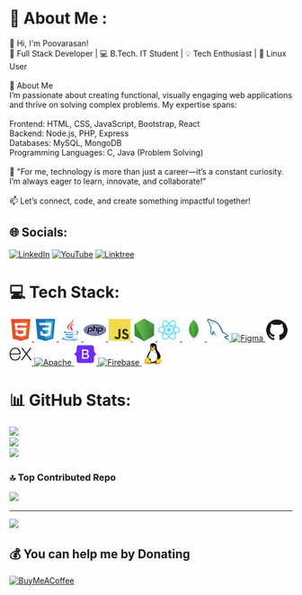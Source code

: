 # 💫 About Me :
👋 Hi, I'm Poovarasan!<br>🚀 Full Stack Developer | 💻 B.Tech. IT Student | 💡 Tech Enthusiast  | 🐧 Linux User <br><br>🌟 About Me<br>I’m passionate about creating functional, visually engaging web applications and thrive on solving complex problems. My expertise spans:<br><br>Frontend: HTML, CSS, JavaScript, Bootstrap, React<br>Backend: Node.js, PHP, Express<br>Databases: MySQL, MongoDB<br>Programming Languages: C, Java (Problem Solving)<br><br>💬 "For me, technology is more than just a career—it’s a constant curiosity. I’m always eager to learn, innovate, and collaborate!"<br><br>📫 Let’s connect, code, and create something impactful together!


## 🌐 Socials:
[![LinkedIn](https://img.shields.io/badge/LinkedIn-%230077B5.svg?logo=linkedin&logoColor=white)](https://www.linkedin.com/in/poovarasan-saravanan-b40817267/)
[![YouTube](https://img.shields.io/badge/YouTube-%23FF0000.svg?logo=youtube&logoColor=white)](https://youtube.com/@poovarasansaravanan-r5p?si=Qn8HygHRsmd3jg9L)
[![Linktree](https://img.shields.io/badge/Linktree-%23000000.svg?logo=about.me&logoColor=white)](https://linktr.ee/poovarasan13)

# 💻 Tech Stack:
<!-- HTML -->
  <a href="https://developer.mozilla.org/en-US/docs/Web/HTML" target="blank" rel="noreferrer">
    <img src="https://raw.githubusercontent.com/devicons/devicon/master/icons/html5/html5-original.svg" alt="HTML5" width="40" height="40"/>
  </a>
  
  <!-- CSS -->
  <a href="https://developer.mozilla.org/en-US/docs/Web/CSS" target="blank" rel="noreferrer">
    <img src="https://raw.githubusercontent.com/devicons/devicon/master/icons/css3/css3-original.svg" alt="CSS3" width="40" height="40"/>
  </a>
  
  <!-- Java -->
  <a href="https://www.java.com" target="_blank" rel="noreferrer">
    <img src="https://raw.githubusercontent.com/devicons/devicon/master/icons/java/java-original.svg" alt="Java" width="40" height="40"/>
  </a>
  
  <!-- PHP -->
  <a href="https://www.php.net" target="_blank" rel="noreferrer">
    <img src="https://raw.githubusercontent.com/devicons/devicon/master/icons/php/php-original.svg" alt="PHP" width="40" height="40"/>
  </a>
  
  <!-- JavaScript -->
  <a href="https://developer.mozilla.org/en-US/docs/Web/JavaScript" target="_blank" rel="noreferrer">
    <img src="https://raw.githubusercontent.com/devicons/devicon/master/icons/javascript/javascript-original.svg" alt="JavaScript" width="40" height="40"/>
  </a>
  
  <!-- Node.js -->
  <a href="https://nodejs.org" target="_blank" rel="noreferrer">
    <img src="https://raw.githubusercontent.com/devicons/devicon/master/icons/nodejs/nodejs-original.svg" alt="Node.js" width="40" height="40"/>
  </a>
  
  <!-- React -->
  <a href="https://reactjs.org/" target="_blank" rel="noreferrer">
    <img src="https://raw.githubusercontent.com/devicons/devicon/master/icons/react/react-original.svg" alt="React" width="40" height="40"/>
  </a>
  
  <!-- MongoDB -->
  <a href="https://www.mongodb.com/" target="_blank" rel="noreferrer">
    <img src="https://raw.githubusercontent.com/devicons/devicon/master/icons/mongodb/mongodb-original.svg" alt="MongoDB" width="40" height="40"/>
  </a>
  
  <!-- MySQL -->
  <a href="https://www.mysql.com/" target="_blank" rel="noreferrer">
    <img src="https://raw.githubusercontent.com/devicons/devicon/master/icons/mysql/mysql-original.svg" alt="MySQL" width="40" height="40"/>
  </a>
  
  <!-- Figma -->
  <a href="https://www.figma.com/" target="_blank" rel="noreferrer">
    <img src="https://www.vectorlogo.zone/logos/figma/figma-icon.svg" alt="Figma" width="40" height="40"/>
  </a>
  
  <!-- GitHub -->
  <a href="https://github.com/" target="_blank" rel="noreferrer">
    <img src="https://raw.githubusercontent.com/devicons/devicon/master/icons/github/github-original.svg" alt="GitHub" width="40" height="40"/>
  </a>
  
  <!-- Express.js -->
  <a href="https://expressjs.com/" target="_blank" rel="noreferrer">
    <img src="https://raw.githubusercontent.com/devicons/devicon/master/icons/express/express-original.svg" alt="Express.js" width="40" height="40"/>
  </a>
  
  <!-- Apache -->
  <a href="https://www.apache.org/" target="_blank" rel="noreferrer">
    <img src="https://www.vectorlogo.zone/logos/apache/apache-icon.svg" alt="Apache" width="40" height="40"/>
  </a>
  
  <!-- Bootstrap -->
  <a href="https://getbootstrap.com" target="_blank" rel="noreferrer">
    <img src="https://raw.githubusercontent.com/devicons/devicon/master/icons/bootstrap/bootstrap-plain.svg" alt="Bootstrap" width="40" height="40"/>
  </a>
  
  <!-- Firebase -->
  <a href="https://firebase.google.com/" target="_blank" rel="noreferrer">
    <img src="https://www.vectorlogo.zone/logos/firebase/firebase-icon.svg" alt="Firebase" width="40" height="40"/>
  </a>
  <!-- Linux -->
  <a href="https://www.kernel.org/" target="_blank" rel="noreferrer">
    <img src="https://raw.githubusercontent.com/devicons/devicon/master/icons/linux/linux-original.svg" alt="Linux" width="40" height="40"/>
  </a>


# 📊 GitHub Stats:
![](https://github-readme-stats.vercel.app/api?username=poovarasan13&theme=transparent&hide_border=false&include_all_commits=true&count_private=true)<br/>
![](https://github-readme-streak-stats.herokuapp.com/?user=poovarasan13&theme=transparent&hide_border=false)<br/>
![](https://github-readme-stats.vercel.app/api/top-langs/?username=poovarasan13&theme=transparent&hide_border=false&include_all_commits=true&count_private=true&layout=compact)


### 🔝 Top Contributed Repo
![](https://github-contributor-stats.vercel.app/api?username=poovarasan13&limit=5&theme=dark&combine_all_yearly_contributions=true)

---
[![](https://visitcount.itsvg.in/api?id=poovarasan13&icon=5&color=6)](https://visitcount.itsvg.in)

  ## 💰 You can help me by Donating
  [![BuyMeACoffee](https://img.shields.io/badge/Buy%20Me%20a%20Coffee-ffdd00?style=for-the-badge&logo=buy-me-a-coffee&logoColor=black)](https://buymeacoffee.com/poovarasan) 

  
<!-- Proudly created with GPRM ( https://gprm.itsvg.in ) -->
